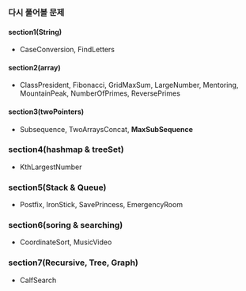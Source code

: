 ### 다시 풀어볼 문제

#### section1(String)

- CaseConversion, FindLetters

#### section2(array)

- ClassPresident, Fibonacci, GridMaxSum, LargeNumber, Mentoring, MountainPeak, NumberOfPrimes, ReversePrimes

#### section3(twoPointers)

- Subsequence, TwoArraysConcat, **MaxSubSequence**

### section4(hashmap & treeSet) 

- KthLargestNumber

### section5(Stack & Queue)

- Postfix, IronStick, SavePrincess, EmergencyRoom

### section6(soring & searching)

- CoordinateSort, MusicVideo

### section7(Recursive, Tree, Graph)

- CalfSearch